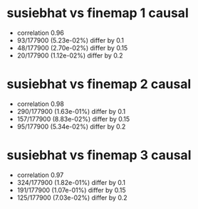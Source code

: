 # susiebhat vs finemap  1 causal

- correlation 0.96
- 93/177900 (5.23e-02%) differ by 0.1
- 48/177900 (2.70e-02%) differ by 0.15
- 20/177900 (1.12e-02%) differ by 0.2


# susiebhat vs finemap  2 causal

- correlation 0.98
- 290/177900 (1.63e-01%) differ by 0.1
- 157/177900 (8.83e-02%) differ by 0.15
- 95/177900 (5.34e-02%) differ by 0.2


# susiebhat vs finemap  3 causal

- correlation 0.97
- 324/177900 (1.82e-01%) differ by 0.1
- 191/177900 (1.07e-01%) differ by 0.15
- 125/177900 (7.03e-02%) differ by 0.2



